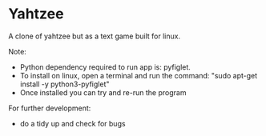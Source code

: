 # Yahtzee
A clone of yahtzee but as a text game built for linux. 

Note:
- Python dependency required to run app is: pyfiglet. 
- To install on linux, open a terminal and run the command: "sudo apt-get install -y python3-pyfiglet"
- Once installed you can try and re-run the program


For further development:
- do a tidy up and check for bugs
